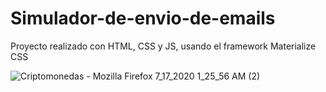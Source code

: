 # Simulador-de-envio-de-emails
Proyecto realizado con HTML, CSS y JS, usando el framework Materialize CSS

![Criptomonedas - Mozilla Firefox 7_17_2020 1_25_56 AM (2)](https://user-images.githubusercontent.com/57246901/87748884-8b72c880-c7cd-11ea-9811-c5fe97923e6f.png)
